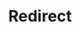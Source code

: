 ﻿---
layout: src/layouts/Redirect.astro
title: Redirect
redirect: https://yamldoc.liuyan.wang/docs/octopus-rest-api/cli/octopus-deployment-target
pubDate:  2023-01-01
navSearch: false
navSitemap: false
navMenu: false
---
